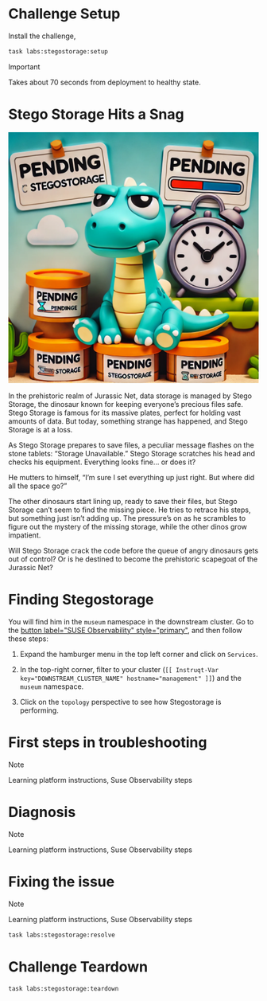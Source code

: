 Challenge Setup
================

Install the challenge,

```bash
task labs:stegostorage:setup
```

> [!IMPORTANT]
>  Takes about 70 seconds from deployment to healthy state.

Stego Storage Hits a Snag
=========================================================

![stegostorage](./stegostorage.webp)

In the prehistoric realm of Jurassic Net, data storage is managed by Stego Storage, the dinosaur known for keeping everyone’s precious files safe. Stego Storage is famous for its massive plates, perfect for holding vast amounts of data. But today, something strange has happened, and Stego Storage is at a loss.

As Stego Storage prepares to save files, a peculiar message flashes on the stone tablets: “Storage Unavailable.” Stego Storage scratches his head and checks his equipment. Everything looks fine… or does it?

He mutters to himself, “I’m sure I set everything up just right. But where did all the space go?”

The other dinosaurs start lining up, ready to save their files, but Stego Storage can’t seem to find the missing piece. He tries to retrace his steps, but something just isn’t adding up. The pressure’s on as he scrambles to figure out the mystery of the missing storage, while the other dinos grow impatient.

Will Stego Storage crack the code before the queue of angry dinosaurs gets out of control? Or is he destined to become the prehistoric scapegoat of the Jurassic Net?


Finding Stegostorage
=================

You will find him in the `museum` namespace in the downstream cluster. Go to the [button label="SUSE Observability" style="primary"](tab-3), and then follow these steps:

1. Expand the hamburger menu in the top left corner and click on `Services`.
2. In the top-right corner, filter to your cluster (`[[ Instruqt-Var key="DOWNSTREAM_CLUSTER_NAME" hostname="management" ]]`) and the `museum` namespace.

3. Click on the `topology` perspective to see how Stegostorage is performing.


First steps in troubleshooting
==============================

> [!NOTE]
> Learning platform instructions,
> Suse Observability steps


Diagnosis
=========

> [!NOTE]
> Learning platform instructions,
> Suse Observability steps


Fixing the issue
================

> [!NOTE]
> Learning platform instructions,
> Suse Observability steps

```bash
task labs:stegostorage:resolve
```


Challenge Teardown
==================

```bash
task labs:stegostorage:teardown
```